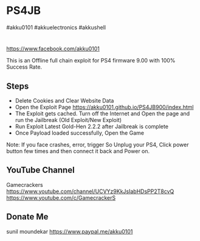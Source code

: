 # PS4JB
#akku0101
#akkuelectronics
#akkushell
#
https://www.facebook.com/akku0101

This is an Offline full chain exploit for PS4 firmware 9.00 with 100% Success Rate.

## Steps

* Delete Cookies and Clear Website Data
* Open the Exploit Page https://akku0101.github.io/PS4JB900/index.html
* The Exploit gets cached. Turn off the Internet and Open the page and run the Jailbreak (Old Exploit/New Exploit)
* Run Exploit Latest Gold-Hen 2.2.2 after Jailbreak is complete
* Once Payload loaded successfully, Open the Game

Note: If you face crashes, error, trigger
So Unplug your PS4, Click power button few times and then connect it back and Power on.

## YouTube Channel

Gamecrackers
https://www.youtube.com/channel/UCVYz9KkJsIabHDsPP2T8cvQ
https://www.youtube.com/c/GamecrackerS


## Donate Me
sunil moundekar
https://www.paypal.me/akku0101
